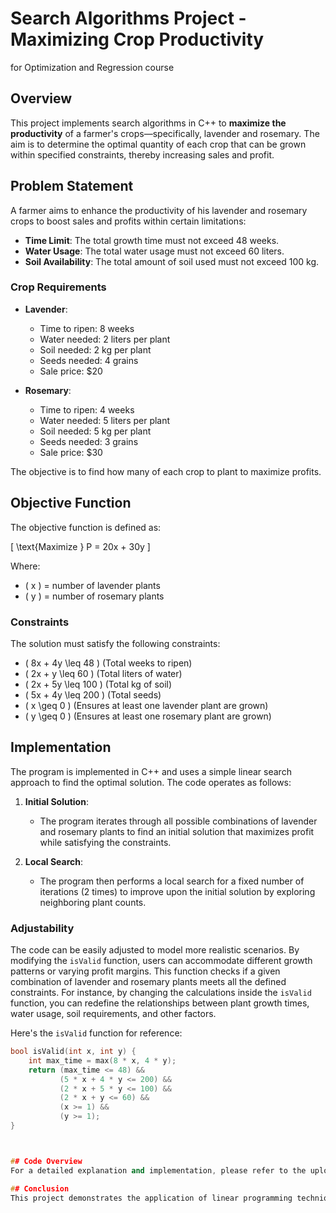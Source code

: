# Search Algorithms Project - Maximizing Crop Productivity
for Optimization and Regression course
## Overview

This project implements search algorithms in C++ to **maximize the productivity** of a farmer's crops—specifically, lavender and rosemary. The aim is to determine the optimal quantity of each crop that can be grown within specified constraints, thereby increasing sales and profit.

## Problem Statement

A farmer aims to enhance the productivity of his lavender and rosemary crops to boost sales and profits within certain limitations:

- **Time Limit**: The total growth time must not exceed 48 weeks.
- **Water Usage**: The total water usage must not exceed 60 liters.
- **Soil Availability**: The total amount of soil used must not exceed 100 kg.

### Crop Requirements

- **Lavender**:
  - Time to ripen: 8 weeks
  - Water needed: 2 liters per plant
  - Soil needed: 2 kg per plant
  - Seeds needed: 4 grains
  - Sale price: $20

- **Rosemary**:
  - Time to ripen: 4 weeks
  - Water needed: 5 liters per plant
  - Soil needed: 5 kg per plant
  - Seeds needed: 3 grains
  - Sale price: $30

The objective is to find how many of each crop to plant to maximize profits.

## Objective Function

The objective function is defined as:

\[
\text{Maximize } P = 20x + 30y
\]

Where:
- \( x \) = number of lavender plants
- \( y \) = number of rosemary plants

### Constraints

The solution must satisfy the following constraints:

- \( 8x + 4y \leq 48 \) (Total weeks to ripen)
- \( 2x + y \leq 60 \) (Total liters of water)
- \( 2x + 5y \leq 100 \) (Total kg of soil)
- \( 5x + 4y \leq 200 \) (Total seeds)
- \( x \geq 0 \) (Ensures at least one lavender plant are grown)
- \( y \geq 0 \) (Ensures at least one rosemary plant are grown)

## Implementation

The program is implemented in C++ and uses a simple linear search approach to find the optimal solution. The code operates as follows:

1. **Initial Solution**: 
   - The program iterates through all possible combinations of lavender and rosemary plants to find an initial solution that maximizes profit while satisfying the constraints.

2. **Local Search**: 
   - The program then performs a local search for a fixed number of iterations (2 times) to improve upon the initial solution by exploring neighboring plant counts.

### Adjustability

The code can be easily adjusted to model more realistic scenarios. By modifying the `isValid` function, users can accommodate different growth patterns or varying profit margins. This function checks if a given combination of lavender and rosemary plants meets all the defined constraints. For instance, by changing the calculations inside the `isValid` function, you can redefine the relationships between plant growth times, water usage, soil requirements, and other factors.

Here's the `isValid` function for reference:

```cpp
bool isValid(int x, int y) {
    int max_time = max(8 * x, 4 * y);
    return (max_time <= 48) &&
           (5 * x + 4 * y <= 200) &&
           (2 * x + 5 * y <= 100) &&
           (2 * x + y <= 60) &&
           (x >= 1) &&
           (y >= 1);
}



## Code Overview
For a detailed explanation and implementation, please refer to the uploaded source code files (.cpp).

## Conclusion
This project demonstrates the application of linear programming techniques to optimize crop yields within specified constraints, helping farmers make informed decisions to maximize their profits.

